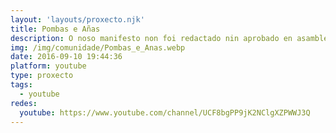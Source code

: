 ```yaml
---
layout: 'layouts/proxecto.njk'
title: Pombas e Añas
description: O noso manifesto non foi redactado nin aprobado en asamblea ... aínda.
img: /img/comunidade/Pombas_e_Anas.webp
date: 2016-09-10 19:44:36
platform: youtube
type: proxecto
tags:
  - youtube
redes:
  youtube: https://www.youtube.com/channel/UCF8bgPP9jK2NClgXZPWWJ3Q
---
```

